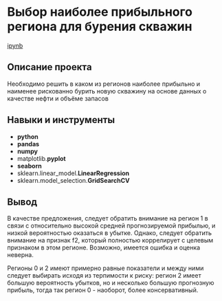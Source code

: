 # Выбор наиболее прибыльного региона для бурения скважин

[ipynb](https://github.com/mvs834/Yandex.Practicum-RUS/blob/5d3755fcd0588f853a6b04870e950fae0263c7e9/Oil%20region%20profit%20estimation/Oil_region_profit_estimation.ipynb)

## Описание проекта

Необходимо решить в каком из регионов наиболее прибыльно и наименее рискованно бурить новую скважину на основе данных о качестве нефти и объёме запасов


## Навыки и инструменты

- **python**
- **pandas**
- **numpy**
- matplotlib.**pyplot**
- **seaborn**
- sklearn.linear_model.**LinearRegression**
- sklearn.model_selection.**GridSearchCV**



## Вывод

В качестве предложения, следует обратить внимание на регион 1 в связи с относительно высокой средней прогнозируемой прибылью, и низкой вероятностью оказаться в убытке. Однако, следует обратить внимание на признак f2, который полностью коррелирует с целевым признаком в этом регионе. Возможно, имеется ошибка и оценка неверна.

Регионы 0 и 2 имеют примерно равные показатели и между ними следует выбирать исходя из терпимости к риску: регион 2 имеет большую вероятность убытков, но и несколько большую прогнозную прибыль, тогда так регион 0 - наоборот, более консервативный.
